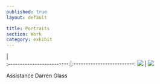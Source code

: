 ```yaml
---
published: true
layout: default

title: Portraits
section: Work
category: exhibit
---
```


|  
:-------------------------:|:-------------------------:
![](https://farm8.staticflickr.com/7398/27006770644_b147579fa3_z_d.jpg)  | ![](https://farm8.staticflickr.com/7314/27583417506_6b0fb9183c_z_d.jpg)



Assistance Darren Glass
